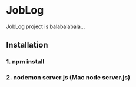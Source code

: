 # JobLog
JobLog project is balabalabala...
## Installation
### 1. npm install
### 2. nodemon server.js (Mac node server.js)
